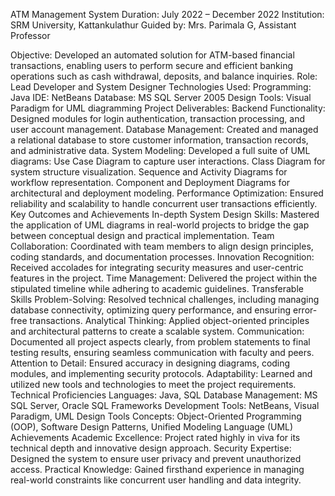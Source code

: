 ATM Management System
Duration: July 2022 – December 2022
Institution: SRM University, Kattankulathur
Guided by: Mrs. Parimala G, Assistant Professor

Objective: Developed an automated solution for ATM-based financial transactions, enabling users to perform secure and efficient banking operations such as cash withdrawal, deposits, and balance inquiries.
Role: Lead Developer and System Designer
Technologies Used:
Programming: Java
IDE: NetBeans
Database: MS SQL Server 2005
Design Tools: Visual Paradigm for UML diagramming
Project Deliverables:
Backend Functionality: Designed modules for login authentication, transaction processing, and user account management.
Database Management: Created and managed a relational database to store customer information, transaction records, and administrative data.
System Modeling: Developed a full suite of UML diagrams:
Use Case Diagram to capture user interactions.
Class Diagram for system structure visualization.
Sequence and Activity Diagrams for workflow representation.
Component and Deployment Diagrams for architectural and deployment modeling.
Performance Optimization: Ensured reliability and scalability to handle concurrent user transactions efficiently.
Key Outcomes and Achievements
In-depth System Design Skills: Mastered the application of UML diagrams in real-world projects to bridge the gap between conceptual design and practical implementation.
Team Collaboration: Coordinated with team members to align design principles, coding standards, and documentation processes.
Innovation Recognition: Received accolades for integrating security measures and user-centric features in the project.
Time Management: Delivered the project within the stipulated timeline while adhering to academic guidelines.
Transferable Skills
Problem-Solving: Resolved technical challenges, including managing database connectivity, optimizing query performance, and ensuring error-free transactions.
Analytical Thinking: Applied object-oriented principles and architectural patterns to create a scalable system.
Communication: Documented all project aspects clearly, from problem statements to final testing results, ensuring seamless communication with faculty and peers.
Attention to Detail: Ensured accuracy in designing diagrams, coding modules, and implementing security protocols.
Adaptability: Learned and utilized new tools and technologies to meet the project requirements.
Technical Proficiencies
Languages: Java, SQL
Database Management: MS SQL Server, Oracle SQL Frameworks
Development Tools: NetBeans, Visual Paradigm, UML Design Tools
Concepts: Object-Oriented Programming (OOP), Software Design Patterns, Unified Modeling Language (UML)
Achievements
Academic Excellence: Project rated highly in viva for its technical depth and innovative design approach.
Security Expertise: Designed the system to ensure user privacy and prevent unauthorized access.
Practical Knowledge: Gained firsthand experience in managing real-world constraints like concurrent user handling and data integrity.
